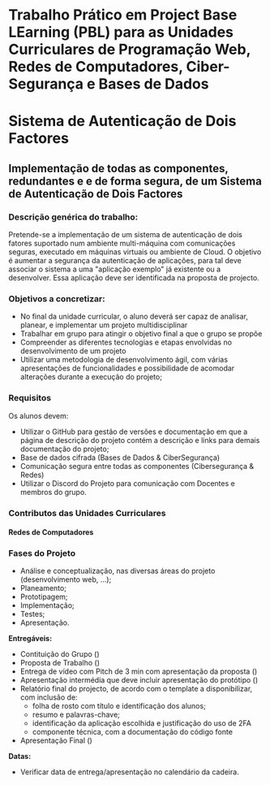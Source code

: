 # Trabalho Prático em Project Base LEarning (PBL) para as Unidades Curriculares de Programação Web, Redes de Computadores, Ciber-Segurança e Bases de Dados

# Sistema de Autenticação de Dois Factores 

## Implementação de todas as componentes, redundantes e e de forma segura, de um Sistema de Autenticação de Dois Factores

### Descrição genérica do trabalho:

Pretende-se a implementação de um sistema de autenticação de dois fatores suportado num ambiente multi-máquina com comunicações seguras, executado em máquinas virtuais ou ambiente de Cloud.
O objetivo é aumentar a segurança da autenticação de aplicações, para tal deve associar o sistema a uma "aplicação exemplo" já existente ou a desenvolver. Essa aplicação deve ser identificada na proposta de projecto.

### Objetivos a concretizar:

- No final da unidade curricular, o aluno deverá ser capaz de analisar, planear, e implementar um projeto multidisciplinar
- Trabalhar em grupo para atingir o objetivo final a que o grupo se propõe
- Compreender as diferentes tecnologias e etapas envolvidas no desenvolvimento de um projeto
- Utilizar uma metodologia de desenvolvimento ágil, com várias apresentações de funcionalidades e possibilidade de acomodar alterações durante a execução do projeto;

### Requisitos

Os alunos devem:
- Utilizar o GitHub para gestão de versões e documentação em que a página de descrição do projeto contém a descrição e links para demais documentação do projeto;
- Base de dados cifrada (Bases de Dados & CiberSegurança)
- Comunicação segura entre todas as componentes (Cibersegurança & Redes)
- Utilizar o Discord do Projeto para comunicação com Docentes e membros do grupo.

### Contributos das Unidades Curriculares

#### Redes de Computadores

### Fases do Projeto
- Análise e conceptualização, nas diversas áreas do projeto (desenvolvimento web, ...);
- Planeamento;
- Prototipagem;
- Implementação;
- Testes;
- Apresentação.

**Entregáveis:**
- Contituição do Grupo ()
- Proposta de Trabalho ()
- Entrega de vídeo com Pitch de 3 min com apresentação da proposta ()
- Apresentação intermédia que deve incluir apresentação do protótipo ()
- Relatório final do projecto, de acordo com o template a disponibilizar, com inclusão de:
  - folha de rosto com título e identificação dos alunos;
  - resumo e palavras-chave;
  - identificação da aplicação escolhida e justificação do uso de 2FA
  - componente técnica, com a documentação do código fonte
- Apresentação Final ()




**Datas:**
- Verificar data de entrega/apresentação no calendário da cadeira.


